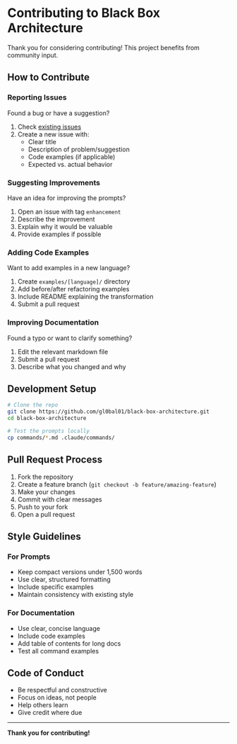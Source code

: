 # Contributing to Black Box Architecture

Thank you for considering contributing! This project benefits from community input.

## How to Contribute

### Reporting Issues

Found a bug or have a suggestion?

1. Check [existing issues](https://github.com/gl0bal01/black-box-architecture/issues)
2. Create a new issue with:
   - Clear title
   - Description of problem/suggestion
   - Code examples (if applicable)
   - Expected vs. actual behavior

### Suggesting Improvements

Have an idea for improving the prompts?

1. Open an issue with tag `enhancement`
2. Describe the improvement
3. Explain why it would be valuable
4. Provide examples if possible

### Adding Code Examples

Want to add examples in a new language?

1. Create `examples/[language]/` directory
2. Add before/after refactoring examples
3. Include README explaining the transformation
4. Submit a pull request

### Improving Documentation

Found a typo or want to clarify something?

1. Edit the relevant markdown file
2. Submit a pull request
3. Describe what you changed and why

## Development Setup

```bash
# Clone the repo
git clone https://github.com/gl0bal01/black-box-architecture.git
cd black-box-architecture

# Test the prompts locally
cp commands/*.md .claude/commands/
```

## Pull Request Process

1. Fork the repository
2. Create a feature branch (`git checkout -b feature/amazing-feature`)
3. Make your changes
4. Commit with clear messages
5. Push to your fork
6. Open a pull request

## Style Guidelines

### For Prompts
- Keep compact versions under 1,500 words
- Use clear, structured formatting
- Include specific examples
- Maintain consistency with existing style

### For Documentation
- Use clear, concise language
- Include code examples
- Add table of contents for long docs
- Test all command examples

## Code of Conduct

- Be respectful and constructive
- Focus on ideas, not people
- Help others learn
- Give credit where due

---

**Thank you for contributing!**
